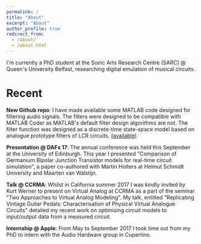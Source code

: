 ```yaml
---
permalink: /
title: "About"
excerpt: "About"
author_profile: true
redirect_from:
  - /about/
  - /about.html
---
```


I'm currently a PhD student at the Sonic Arts Research Centre (SARC) @ Queen's University Belfast, researching digital emulation of musical circuits.

Recent
======

**New Github repo**: I have made available some MATLAB code designed for filtering audio signals. The filters were designed to be compatible with MATLAB Coder as MATLAB's default filter design algorithms are not. The filter function was designed as a discrete-time state-space model based on analogue prototype filters of LCR circuits. [(available)](https://github.com/bencholmes/analogue2nd)

**Presentation @ DAFx 17**: The annual conference was held this September at the University of Edinburgh. This year I presented "Comparison of Germanium Bipolar Junction Transistor models for real-time circuit simulation", a paper co-authored with Martin Holters at Helmut Schmidt University and Maarten van Walstijn.

**Talk @ CCRMA**: Whilst in California summer 2017 I was kindly invited by Kurt Werner to present on Virtual Analog at CCRMA as a part of the seminar "Two Approaches to Virtual Analog Modeling". My talk, entitled "Replicating Vintage Guitar Pedals: Characterisation of Physical Virtual Analogue Circuits" detailed my recent work on optimising circuit models to input/output data from a measured circuit.

**Internship @ Apple**: From May to September 2017 I took time out from my PhD to intern with the Audio Hardware group in Cupertino.
